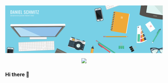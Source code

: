 ![Banner](banner.png)

<p align="center"> 
  <img src="https://profile-counter.glitch.me/danielschmitz/count.svg" />
</p>

### Hi there 👋

<!--
**danielschmitz/danielschmitz** is a ✨ _special_ ✨ repository because its `README.md` (this file) appears on your GitHub profile.

Here are some ideas to get you started:

- 🔭 I’m currently working on ...
- 🌱 I’m currently learning ...
- 👯 I’m looking to collaborate on ...
- 🤔 I’m looking for help with ...
- 💬 Ask me about ...
- 📫 How to reach me: ...
- 😄 Pronouns: ...
- ⚡ Fun fact: ...
-->
